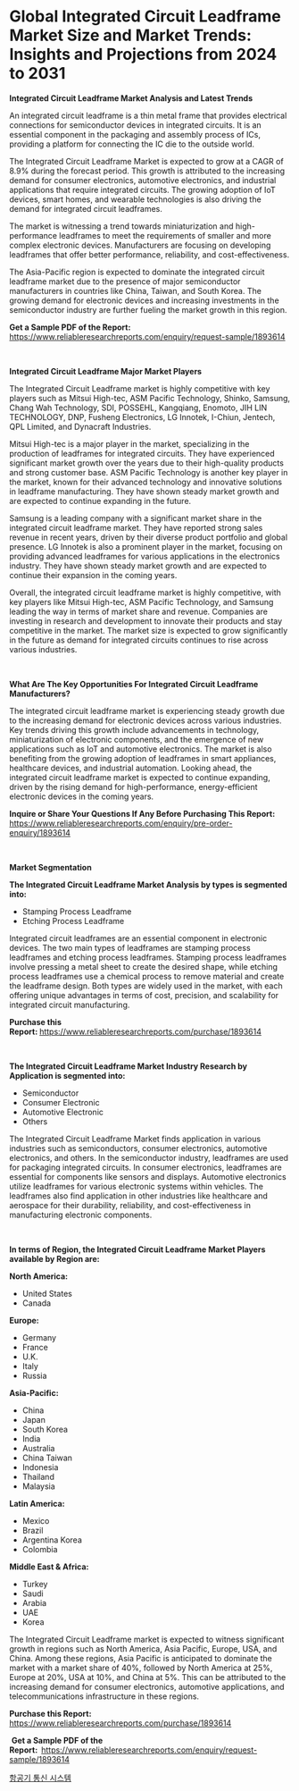 <p><h1>Global Integrated Circuit Leadframe Market Size and Market Trends: Insights and Projections from 2024 to 2031</h1></p><p><strong>Integrated Circuit Leadframe Market Analysis and Latest Trends</strong></p>
<p><p>An integrated circuit leadframe is a thin metal frame that provides electrical connections for semiconductor devices in integrated circuits. It is an essential component in the packaging and assembly process of ICs, providing a platform for connecting the IC die to the outside world.</p><p>The Integrated Circuit Leadframe Market is expected to grow at a CAGR of 8.9% during the forecast period. This growth is attributed to the increasing demand for consumer electronics, automotive electronics, and industrial applications that require integrated circuits. The growing adoption of IoT devices, smart homes, and wearable technologies is also driving the demand for integrated circuit leadframes.</p><p>The market is witnessing a trend towards miniaturization and high-performance leadframes to meet the requirements of smaller and more complex electronic devices. Manufacturers are focusing on developing leadframes that offer better performance, reliability, and cost-effectiveness.</p><p>The Asia-Pacific region is expected to dominate the integrated circuit leadframe market due to the presence of major semiconductor manufacturers in countries like China, Taiwan, and South Korea. The growing demand for electronic devices and increasing investments in the semiconductor industry are further fueling the market growth in this region.</p></p>
<p><strong>Get a Sample PDF of the Report:&nbsp;</strong> <a href="https://www.reliableresearchreports.com/enquiry/request-sample/1893614">https://www.reliableresearchreports.com/enquiry/request-sample/1893614</a></p>
<p>&nbsp;</p>
<p><strong>Integrated Circuit Leadframe Major Market Players</strong></p>
<p><p>The Integrated Circuit Leadframe market is highly competitive with key players such as Mitsui High-tec, ASM Pacific Technology, Shinko, Samsung, Chang Wah Technology, SDI, POSSEHL, Kangqiang, Enomoto, JIH LIN TECHNOLOGY, DNP, Fusheng Electronics, LG Innotek, I-Chiun, Jentech, QPL Limited, and Dynacraft Industries.</p><p>Mitsui High-tec is a major player in the market, specializing in the production of leadframes for integrated circuits. They have experienced significant market growth over the years due to their high-quality products and strong customer base. ASM Pacific Technology is another key player in the market, known for their advanced technology and innovative solutions in leadframe manufacturing. They have shown steady market growth and are expected to continue expanding in the future.</p><p>Samsung is a leading company with a significant market share in the integrated circuit leadframe market. They have reported strong sales revenue in recent years, driven by their diverse product portfolio and global presence. LG Innotek is also a prominent player in the market, focusing on providing advanced leadframes for various applications in the electronics industry. They have shown steady market growth and are expected to continue their expansion in the coming years.</p><p>Overall, the integrated circuit leadframe market is highly competitive, with key players like Mitsui High-tec, ASM Pacific Technology, and Samsung leading the way in terms of market share and revenue. Companies are investing in research and development to innovate their products and stay competitive in the market. The market size is expected to grow significantly in the future as demand for integrated circuits continues to rise across various industries.</p></p>
<p>&nbsp;</p>
<p><strong>What Are The Key Opportunities For Integrated Circuit Leadframe Manufacturers?</strong></p>
<p><p>The integrated circuit leadframe market is experiencing steady growth due to the increasing demand for electronic devices across various industries. Key trends driving this growth include advancements in technology, miniaturization of electronic components, and the emergence of new applications such as IoT and automotive electronics. The market is also benefiting from the growing adoption of leadframes in smart appliances, healthcare devices, and industrial automation. Looking ahead, the integrated circuit leadframe market is expected to continue expanding, driven by the rising demand for high-performance, energy-efficient electronic devices in the coming years.</p></p>
<p><strong>Inquire or Share Your Questions If Any Before Purchasing This Report:</strong> <a href="https://www.reliableresearchreports.com/enquiry/pre-order-enquiry/1893614">https://www.reliableresearchreports.com/enquiry/pre-order-enquiry/1893614</a></p>
<p>&nbsp;</p>
<p><strong>Market Segmentation</strong></p>
<p><strong>The Integrated Circuit Leadframe Market Analysis by types is segmented into:</strong></p>
<p><ul><li>Stamping Process Leadframe</li><li>Etching Process Leadframe</li></ul></p>
<p><p>Integrated circuit leadframes are an essential component in electronic devices. The two main types of leadframes are stamping process leadframes and etching process leadframes. Stamping process leadframes involve pressing a metal sheet to create the desired shape, while etching process leadframes use a chemical process to remove material and create the leadframe design. Both types are widely used in the market, with each offering unique advantages in terms of cost, precision, and scalability for integrated circuit manufacturing.</p></p>
<p><strong>Purchase this Report:&nbsp;</strong><a href="https://www.reliableresearchreports.com/purchase/1893614">https://www.reliableresearchreports.com/purchase/1893614</a></p>
<p>&nbsp;</p>
<p><strong>The Integrated Circuit Leadframe Market Industry Research by Application is segmented into:</strong></p>
<p><ul><li>Semiconductor</li><li>Consumer Electronic</li><li>Automotive Electronic</li><li>Others</li></ul></p>
<p><p>The Integrated Circuit Leadframe Market finds application in various industries such as semiconductors, consumer electronics, automotive electronics, and others. In the semiconductor industry, leadframes are used for packaging integrated circuits. In consumer electronics, leadframes are essential for components like sensors and displays. Automotive electronics utilize leadframes for various electronic systems within vehicles. The leadframes also find application in other industries like healthcare and aerospace for their durability, reliability, and cost-effectiveness in manufacturing electronic components.</p></p>
<p>&nbsp;</p>
<p><strong>In terms of Region, the Integrated Circuit Leadframe Market Players available by Region are:</strong></p>
<p>
    <p> <strong> North America: </strong>
        <ul>
            <li>United States</li>
            <li>Canada</li>
        </ul>
        </p> 
    <p> <strong> Europe: </strong>
        <ul>
            <li>Germany</li>
            <li>France</li>
            <li>U.K.</li>
            <li>Italy</li>
            <li>Russia</li>
        </ul>
        </p> 
    <p> <strong> Asia-Pacific: </strong>
        <ul>
            <li>China</li>
            <li>Japan</li>
            <li>South Korea</li>
            <li>India</li>
            <li>Australia</li>
            <li>China Taiwan</li>
            <li>Indonesia</li>
            <li>Thailand</li>
            <li>Malaysia</li>
        </ul>
        </p> 
    <p> <strong> Latin America: </strong>
        <ul>
            <li>Mexico</li>
            <li>Brazil</li>
            <li>Argentina Korea</li>
            <li>Colombia</li>
        </ul>
        </p> 
    <p> <strong> Middle East & Africa: </strong>
        <ul>
            <li>Turkey</li>
            <li>Saudi</li>
            <li>Arabia</li>
            <li>UAE</li>
            <li>Korea</li>
        </ul>
    </p>
    </p>
<p><p>The Integrated Circuit Leadframe market is expected to witness significant growth in regions such as North America, Asia Pacific, Europe, USA, and China. Among these regions, Asia Pacific is anticipated to dominate the market with a market share of 40%, followed by North America at 25%, Europe at 20%, USA at 10%, and China at 5%. This can be attributed to the increasing demand for consumer electronics, automotive applications, and telecommunications infrastructure in these regions.</p></p>
<p><strong>Purchase this Report: </strong><a href="https://www.reliableresearchreports.com/purchase/1893614">https://www.reliableresearchreports.com/purchase/1893614</a></p>
<p>&nbsp;<strong>Get a Sample PDF of the Report:&nbsp;&nbsp;</strong><a href="https://www.reliableresearchreports.com/enquiry/request-sample/1893614">https://www.reliableresearchreports.com/enquiry/request-sample/1893614</a></p>
<p><strong></strong></p>
<p><p><a href="https://medium.com/@goonfghyt6587/%EB%B9%84%ED%96%89%EA%B8%B0-%ED%86%B5%EC%8B%A0-%EC%8B%9C%EC%8A%A4%ED%85%9C-%EC%8B%9C%EC%9E%A5-%EC%A1%B0%EC%82%AC-%EB%B3%B4%EA%B3%A0%EC%84%9C-2024%EB%85%84%EB%B6%80%ED%84%B0-2031%EB%85%84%EA%B9%8C%EC%A7%80%EC%9D%98-%EC%97%AD%EC%82%AC-%EB%B0%8F-%EC%98%88%EC%B8%A1-d07b85caa6d8">항공기 통신 시스템</a></p></p>